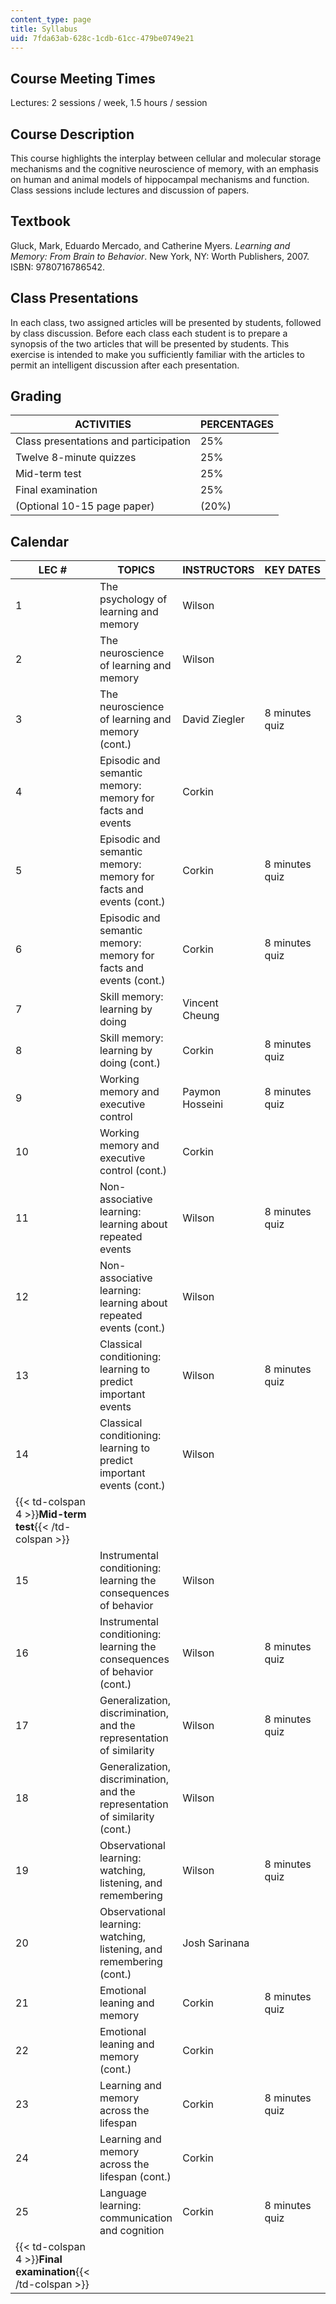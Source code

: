 ```yaml
---
content_type: page
title: Syllabus
uid: 7fda63ab-628c-1cdb-61cc-479be0749e21
---
```


Course Meeting Times
--------------------

Lectures: 2 sessions / week, 1.5 hours / session

Course Description
------------------

This course highlights the interplay between cellular and molecular storage mechanisms and the cognitive neuroscience of memory, with an emphasis on human and animal models of hippocampal mechanisms and function. Class sessions include lectures and discussion of papers.

Textbook
--------

Gluck, Mark, Eduardo Mercado, and Catherine Myers. _Learning and Memory: From Brain to Behavior_. New York, NY: Worth Publishers, 2007. ISBN: 9780716786542.

Class Presentations
-------------------

In each class, two assigned articles will be presented by students, followed by class discussion. Before each class each student is to prepare a synopsis of the two articles that will be presented by students. This exercise is intended to make you sufficiently familiar with the articles to permit an intelligent discussion after each presentation.

Grading
-------

| ACTIVITIES | PERCENTAGES |
| --- | --- |
| Class presentations and participation | 25% |
| Twelve 8-minute quizzes | 25% |
| Mid-term test | 25% |
| Final examination | 25% |
| (Optional 10-15 page paper) | (20%) 

Calendar
--------

| LEC # | TOPICS | INSTRUCTORS | KEY DATES |
| --- | --- | --- | --- |
| 1 | The psychology of learning and memory | Wilson | &nbsp; |
| 2 | The neuroscience of learning and memory | Wilson | &nbsp; |
| 3 | The neuroscience of learning and memory (cont.) | David Ziegler | 8 minutes quiz |
| 4 | Episodic and semantic memory: memory for facts and events | Corkin | &nbsp; |
| 5 | Episodic and semantic memory: memory for facts and events (cont.) | Corkin | 8 minutes quiz |
| 6 | Episodic and semantic memory: memory for facts and events (cont.) | Corkin | 8 minutes quiz |
| 7 | Skill memory: learning by doing | Vincent Cheung | &nbsp; |
| 8 | Skill memory: learning by doing (cont.) | Corkin | 8 minutes quiz |
| 9 | Working memory and executive control | Paymon Hosseini | 8 minutes quiz |
| 10 | Working memory and executive control (cont.) | Corkin | &nbsp; |
| 11 | Non-associative learning: learning about repeated events | Wilson | 8 minutes quiz |
| 12 | Non-associative learning: learning about repeated events (cont.) | Wilson | &nbsp; |
| 13 | Classical conditioning: learning to predict important events | Wilson | 8 minutes quiz |
| 14 | Classical conditioning: learning to predict important events (cont.) | Wilson | &nbsp; |
| {{< td-colspan 4 >}}**Mid-term test**{{< /td-colspan >}} ||||
| 15 | Instrumental conditioning: learning the consequences of behavior | Wilson | &nbsp; |
| 16 | Instrumental conditioning: learning the consequences of behavior (cont.) | Wilson | 8 minutes quiz |
| 17 | Generalization, discrimination, and the representation of similarity | Wilson | 8 minutes quiz |
| 18 | Generalization, discrimination, and the representation of similarity (cont.) | Wilson | &nbsp; |
| 19 | Observational learning: watching, listening, and remembering | Wilson | 8 minutes quiz |
| 20 | Observational learning: watching, listening, and remembering (cont.) | Josh Sarinana | &nbsp; |
| 21 | Emotional leaning and memory | Corkin | 8 minutes quiz |
| 22 | Emotional leaning and memory (cont.) | Corkin | &nbsp; |
| 23 | Learning and memory across the lifespan | Corkin | 8 minutes quiz |
| 24 | Learning and memory across the lifespan (cont.) | Corkin | &nbsp; |
| 25 | Language learning: communication and cognition | Corkin | 8 minutes quiz |
| {{< td-colspan 4 >}}**Final examination**{{< /td-colspan >}} |||